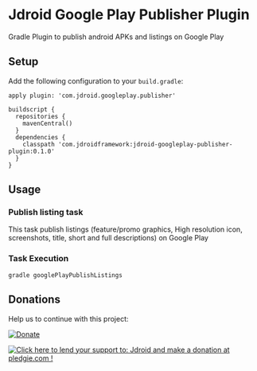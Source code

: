 # Jdroid Google Play Publisher Plugin
Gradle Plugin to publish android APKs and listings on Google Play

## Setup

Add the following configuration to your `build.gradle`:

    apply plugin: 'com.jdroid.googleplay.publisher'

    buildscript {
      repositories {
        mavenCentral()
      }
      dependencies {
        classpath 'com.jdroidframework:jdroid-googleplay-publisher-plugin:0.1.0'
      }
    }

## Usage

### Publish listing task

This task publish listings (feature/promo graphics, High resolution icon, screenshots, title, short and full descriptions) on Google Play

### Task Execution

    gradle googlePlayPublishListings

## Donations
Help us to continue with this project:

[![Donate](https://www.paypalobjects.com/en_US/i/btn/btn_donate_LG.gif)](https://www.paypal.com/cgi-bin/webscr?cmd=_s-xclick&hosted_button_id=2UEBTRTSCYA9L)

<a href='https://pledgie.com/campaigns/30030'><img alt='Click here to lend your support to: Jdroid and make a donation at pledgie.com !' src='https://pledgie.com/campaigns/30030.png?skin_name=chrome' border='0' ></a>
